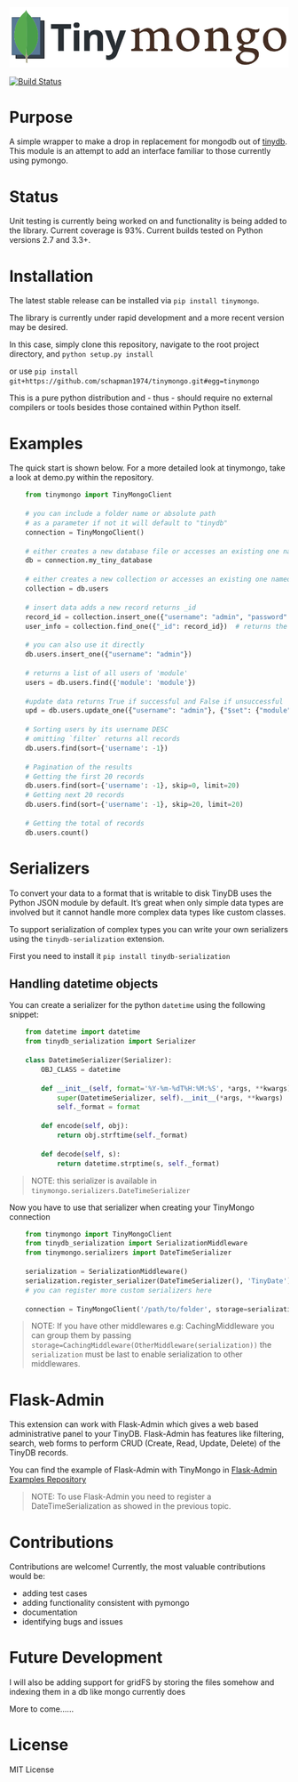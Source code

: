 
![logo](artwork/tinymongo.png)

[![Build Status](https://travis-ci.org/jjonesAtMoog/tinymongo.svg?branch=master)](https://travis-ci.org/jjonesAtMoog/tinymongo)

# Purpose

A simple wrapper to make a drop in replacement for mongodb out of
[tinydb](http://tinydb.readthedocs.io/en/latest/).  This module is an
attempt to add an interface familiar to those currently using pymongo.

# Status

Unit testing is currently being worked on and functionality is being
added to the library.  Current coverage is 93%.  Current builds tested
on Python versions 2.7 and 3.3+.

# Installation

The latest stable release can be installed via `pip install tinymongo`.

The library is currently under rapid development and a more recent version
may be desired.

In this case, simply clone this repository, navigate
to the root project directory, and `python setup.py install`

or use `pip install git+https://github.com/schapman1974/tinymongo.git#egg=tinymongo`

This
is a pure python distribution and - thus - should require no external
compilers or tools besides those contained within Python itself.

# Examples

The quick start is shown below.  For a more detailed look at tinymongo,
take a look at demo.py within the repository.

```python
    from tinymongo import TinyMongoClient

    # you can include a folder name or absolute path
    # as a parameter if not it will default to "tinydb"
    connection = TinyMongoClient()

    # either creates a new database file or accesses an existing one named `my_tiny_database`
    db = connection.my_tiny_database

    # either creates a new collection or accesses an existing one named `users`
    collection = db.users

    # insert data adds a new record returns _id
    record_id = collection.insert_one({"username": "admin", "password": "admin", "module":"somemodule"})
    user_info = collection.find_one({"_id": record_id})  # returns the record inserted

    # you can also use it directly
    db.users.insert_one({"username": "admin"})

    # returns a list of all users of 'module'
    users = db.users.find({'module': 'module'})

    #update data returns True if successful and False if unsuccessful
    upd = db.users.update_one({"username": "admin"}, {"$set": {"module":"someothermodule"}})

    # Sorting users by its username DESC
    # omitting `filter` returns all records
    db.users.find(sort={'username': -1})

    # Pagination of the results
    # Getting the first 20 records
    db.users.find(sort={'username': -1}, skip=0, limit=20)
    # Getting next 20 records
    db.users.find(sort={'username': -1}, skip=20, limit=20)

    # Getting the total of records
    db.users.count()

```

# Serializers

To convert your data to a format that is writable to disk TinyDB uses the Python JSON module by default. It’s great when only simple data types are involved but it cannot handle more complex data types like custom classes.

To support serialization of complex types you can write
your own serializers using the `tinydb-serialization` extension.

First you need to install it `pip install tinydb-serialization`

## Handling datetime objects

You can create a serializer for the python `datetime` using
the following snippet:

```python
    from datetime import datetime
    from tinydb_serialization import Serializer

    class DatetimeSerializer(Serializer):
        OBJ_CLASS = datetime

        def __init__(self, format='%Y-%m-%dT%H:%M:%S', *args, **kwargs):
            super(DatetimeSerializer, self).__init__(*args, **kwargs)
            self._format = format

        def encode(self, obj):
            return obj.strftime(self._format)

        def decode(self, s):
            return datetime.strptime(s, self._format)
```

> NOTE: this serializer is available in `tinymongo.serializers.DateTimeSerializer`


Now you have to use that serializer when creating your TinyMongo connection

```python
    from tinymongo import TinyMongoClient
    from tinydb_serialization import SerializationMiddleware
    from tinymongo.serializers import DateTimeSerializer

    serialization = SerializationMiddleware()
    serialization.register_serializer(DateTimeSerializer(), 'TinyDate')
    # you can register more custom serializers here

    connection = TinyMongoClient('/path/to/folder', storage=serialization)
```

> NOTE: If you have other middlewares e.g: CachingMiddleware you can group them by passing `storage=CachingMiddleware(OtherMiddleware(serialization))` the `serialization` must be last to enable serialization to other middlewares.

# Flask-Admin

This extension can work with Flask-Admin which gives a web based administrative
panel to your TinyDB. Flask-Admin has features like filtering, search, web forms to
perform CRUD (Create, Read, Update, Delete) of the TinyDB records.

You can find the example of Flask-Admin with TinyMongo in [Flask-Admin Examples Repository](https://github.com/flask-admin/flask-admin/tree/master/examples/tinymongo)

> NOTE: To use Flask-Admin you need to register a DateTimeSerialization as showed in the previous topic.

# Contributions

Contributions are welcome!  Currently, the most valuable contributions
would be:

* adding test cases
* adding functionality consistent with pymongo
* documentation
* identifying bugs and issues

# Future Development

I will also be adding support for gridFS by storing the files somehow and indexing them in a db like mongo currently does

More to come......

# License

MIT License
